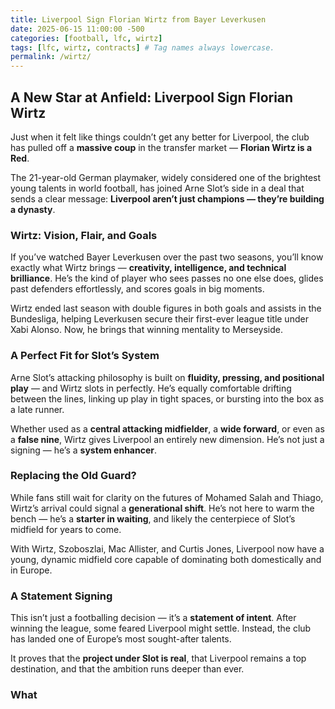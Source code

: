```yaml
---
title: Liverpool Sign Florian Wirtz from Bayer Leverkusen
date: 2025-06-15 11:00:00 -500
categories: [football, lfc, wirtz]
tags: [lfc, wirtz, contracts] # Tag names always lowercase.
permalink: /wirtz/
---
```


## A New Star at Anfield: Liverpool Sign Florian Wirtz

Just when it felt like things couldn’t get any better for Liverpool, the club has pulled off a **massive coup** in the transfer market — **Florian Wirtz is a Red**.

The 21-year-old German playmaker, widely considered one of the brightest young talents in world football, has joined Arne Slot’s side in a deal that sends a clear message: **Liverpool aren’t just champions — they’re building a dynasty**.

### Wirtz: Vision, Flair, and Goals

If you’ve watched Bayer Leverkusen over the past two seasons, you’ll know exactly what Wirtz brings — **creativity, intelligence, and technical brilliance**. He’s the kind of player who sees passes no one else does, glides past defenders effortlessly, and scores goals in big moments.

Wirtz ended last season with double figures in both goals and assists in the Bundesliga, helping Leverkusen secure their first-ever league title under Xabi Alonso. Now, he brings that winning mentality to Merseyside.

### A Perfect Fit for Slot’s System

Arne Slot’s attacking philosophy is built on **fluidity, pressing, and positional play** — and Wirtz slots in perfectly. He’s equally comfortable drifting between the lines, linking up play in tight spaces, or bursting into the box as a late runner.

Whether used as a **central attacking midfielder**, a **wide forward**, or even as a **false nine**, Wirtz gives Liverpool an entirely new dimension. He’s not just a signing — he’s a **system enhancer**.

### Replacing the Old Guard?

While fans still wait for clarity on the futures of Mohamed Salah and Thiago, Wirtz’s arrival could signal a **generational shift**. He’s not here to warm the bench — he’s a **starter in waiting**, and likely the centerpiece of Slot’s midfield for years to come.

With Wirtz, Szoboszlai, Mac Allister, and Curtis Jones, Liverpool now have a young, dynamic midfield core capable of dominating both domestically and in Europe.

### A Statement Signing

This isn’t just a footballing decision — it’s a **statement of intent**. After winning the league, some feared Liverpool might settle. Instead, the club has landed one of Europe’s most sought-after talents.

It proves that the **project under Slot is real**, that Liverpool remains a top destination, and that the ambition runs deeper than ever.

### What
